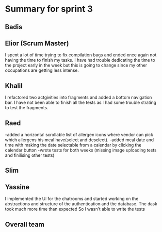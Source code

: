# Summary for sprint 3

## Badis


## Elior  (Scrum Master)

I spent a lot of time trying to fix compilation bugs and ended once again not having the time to finish my tasks.
I have had trouble dedicating the time to the project early in the week but this is going to change since my other occupations are getting less intense.


## Khalil
I refactored two actgivities into fragments and added a bottom navigation bar. I have not been able to finish all the tests as I had some trouble strating to test the fragments.

## Raed
-added a horizontal scrollable list of allergen icons where vendor can pick which allergens
his meal have(select and deselect).
-added meal date and time with making the date selectable from a calendar by clicking the calendar button
-wrote tests for both weeks (missing image uploading tests and finilising other tests)

## Slim


## Yassine
I implemented the UI for the chatrooms and started working on the abstractions and structure of the authentication and the database. The dask took much more time than expected So I wasn't able to write the tests


## Overall team

